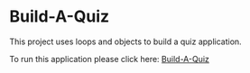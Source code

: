 # Build-A-Quiz

This project uses loops and objects to build a quiz application.

To run this application please click here: [Build-A-Quiz](https://htmlpreview.github.io/?https://github.com/Peter-32/Build-A-Quiz/blob/master/index.html)